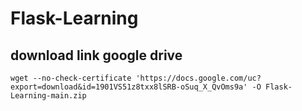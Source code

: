 # Flask-Learning

## download link google drive
    
    wget --no-check-certificate 'https://docs.google.com/uc?export=download&id=1901VS51z8txx8lSRB-oSuq_X_QvOms9a' -O Flask-Learning-main.zip
    
